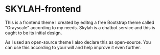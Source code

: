 # SKYLAH-frontend

This is a frontend theme I created by editng a free Bootstrap theme called "Grayscale" according to my needs. Skylah is a chatbot service and this is ought to be its initial design. 

As I used an open-source theme I also declare this as open-source. You can use this according to your will and help improve it even further.
